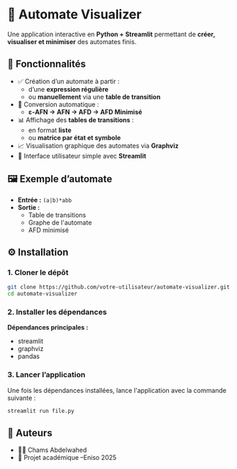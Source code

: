 # 🤖 Automate Visualizer

Une application interactive en **Python + Streamlit** permettant de **créer, visualiser et minimiser** des automates finis.

## 🚀 Fonctionnalités

- ✅ Création d’un automate à partir :
  - d’une **expression régulière**
  - ou **manuellement** via une **table de transition**
- 🔁 Conversion automatique :
  - **ε-AFN → AFN → AFD → AFD Minimisé**
- 📊 Affichage des **tables de transitions** :
  - en format **liste**
  - ou **matrice par état et symbole**
- 📈 Visualisation graphique des automates via **Graphviz**
- 🧪 Interface utilisateur simple avec **Streamlit**

## 🖼️ Exemple d’automate

- **Entrée :** `(a|b)*abb`
- **Sortie :**
  - Table de transitions
  - Graphe de l'automate
  - AFD minimisé

## ⚙️ Installation

### 1. Cloner le dépôt

```bash
git clone https://github.com/votre-utilisateur/automate-visualizer.git
cd automate-visualizer
```

### 2.  Installer les dépendances
**Dépendances principales :**
- streamlit
- graphviz
- pandas
### 3.  Lancer l’application
Une fois les dépendances installées, lance l'application avec la commande suivante :

```bash
streamlit run file.py
```
## 🙌 Auteurs

- 👩‍💻 Chams Abdelwahed
- 🏫 Projet académique –Eniso 2025

